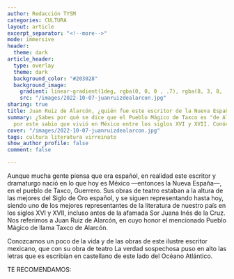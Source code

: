 ```yaml
---
author: Redacción TYSM
categories: CULTURA
layout: article
excerpt_separator: "<!--more-->"
mode: immersive
header:
  theme: dark
article_header:
  type: overlay
  theme: dark
  background_color: "#203028"
  background_image:
    gradient: linear-gradient(1deg, rgba(0, 0, 0 , .7), rgba(8, 3, 8, .9))
    src: "/images/2022-10-07-juanruizdealarcon.jpg"
sharing: true
title: Juan Ruiz de Alarcón, ¿quién fue este escritor de la Nueva España?
summary: ¿Sabes por qué se dice que el Pueblo Mágico de Taxco es "de Alarcón"? Pues
  por este sabio que vivió en México entre los siglos XVI y XVII. Conócelo un poco…
cover: "/images/2022-10-07-juanruizdealarcon.jpg"
tags: cultura literatura virreinato
show_author_profile: false
comment: false

---
```

Aunque mucha gente piensa que era español, en realidad este escritor y dramaturgo nació en lo que hoy es México —entonces la Nueva España—, en el pueblo de Taxco, Guerrero. Sus obras de teatro estaban a la altura de las mejores del Siglo de Oro español, y se siguen representando hasta hoy, siendo uno de los mejores representantes de la literatura de nuestro país en los siglos XVI y XVII, incluso antes de la afamada Sor Juana Inés de la Cruz. Nos referimos a Juan Ruiz de Alarcón, en cuyo honor el mencionado Pueblo Mágico de llama Taxco de Alarcón.

Conozcamos un poco de la vida y de las obras de este ilustre escritor mexicano, que con su obra de teatro La verdad sospechosa puso en alto las letras que es escribían en castellano de este lado del Océano Atlántico.

TE RECOMENDAMOS: